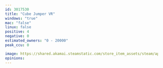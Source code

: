 ```yaml
---
id: 3017530
title: "Cube Jumper VR"
windows: "true"
mac: "false"
linux: false
positive: 4
negative: 0
estimated_owners: "0 - 20000"
peak_ccu: 0

image: https://shared.akamai.steamstatic.com/store_item_assets/steam/apps/3017530/header.jpg?t=1731952229
opinions:
---
```

